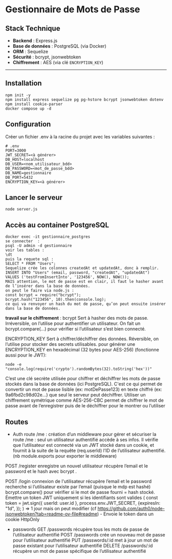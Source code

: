 # Gestionnaire de Mots de Passe

## Stack Technique

- **Backend** : Express.js  
- **Base de données** : PostgreSQL (via Docker)  
- **ORM** : Sequelize  
- **Sécurité** : bcrypt, jsonwebtoken  
- **Chiffrement** : AES (via clé `ENCRYPTION_KEY`)

---

## Installation

```
npm init -y
npm install express sequelize pg pg-hstore bcrypt jsonwebtoken dotenv
npm install cookie-parser
docker compose up -d
```
## Configuration 
Créer un fichier .env à la racine du projet avec les variables suivantes :
```
# .env
PORT=3000
JWT_SECRET=<à générer>
DB_HOST=localhost
DB_USER=<nom_utilisateur_bdd>
DB_PASSWORD=<mot_de_passe_bdd>
DB_NAME=gestionnaire
DB_PORT=5432
ENCRYPTION_KEY=<à générer>
```
## Lancer le serveur

```
node server.js
```

## Accès au container PostgreSQL

```
docker exec -it gestionnaire_postgres
se connecter  : 
psql -U admin -d gestionnaire
voir les tables :
\dt
puis la requete sql :
SELECT * FROM "Users";
Sequelize crée les colonnes createdAt et updatedAt, donc à remplir.
INSERT INTO "Users" (email, password, "createdAt", "updatedAt") 
VALUES ('testFromInsertInto', '123456', NOW(), NOW());
MAIS attention, le mot de passe est en clair, il faut le hasher avant de l’insérer dans la base de données.
on peut le faire via node.js :
const bcrypt = require("bcrypt");
bcrypt.hash("123456", 10).then(console.log);
ce qui va renvoyer un hash du mot de passe, qu’on peut ensuite insérer dans la base de données.

```

**travail sur le chiffrement** :
bcrypt Sert à hasher des mots de passe. Irréversible, on l’utilise pour authentifier un utilisateur.
On fait un bcrypt.compare(...) pour vérifier si l’utilisateur s’est bien connecté.

ENCRYPTION_KEY Sert à chiffrer/déchiffrer des données. Réversible, on l’utilise pour stocker des secrets utilisables. 
pour générer une ENCRYPTION_KEY en hexadécimal  (32 bytes pour AES-256) (fonctionne aussi pour le JWT): 
```
node -e "console.log(require('crypto').randomBytes(32).toString('hex'))"
```
C’est une clé secrète utilisée pour chiffrer et déchiffrer les mots de passe stockés dans la base de données (ici PostgreSQL). C'est ce qui permet de convertir un mot de passe lisible (ex: motDePasse123) en texte chiffré (ex: 9a6fbd2c98d02e...) que seul le serveur peut déchiffrer.
Utiliser un chiffrement symétrique comme AES-256-CBC permet de chiffrer le mot de passe avant de l’enregistrer puis de le déchiffrer pour le montrer ou l’utiliser

## Routes
- Auth 
route /me : 
création d’un middleware pour gérer et sécuriser la route /me : seul un utilisateur authentifié accède à ses infos. Il vérifie que l’utilisateur est connecté via un JWT stocké dans un cookie, et fournit à la suite de la requête (req.userId) l’ID de l’utilisateur authentifié.
(nb module.exports pour exporter le middleware)

POST /register
enregistre un nouvel utilisateur 
récupère l’email et le password et le hash avec bcrypt
.

POST /login
connexion de l'utilisateur 
récupère l’email et le password
recherche si l’utilisateur existe par l’email (puisque le mdp est hashé)
bcrypt.compare() pour vérifier si le mot de passe fourni = hash stocké.
Émettre un token JWT uniquement si les identifiants sont valides
(   const token = jwt.sign({ userId: user.id }, process.env.JWT_SECRET, {expiresIn: "1d", }); ) => 1 jour mais on peut modifier (cf https://github.com/auth0/node-jsonwebtoken?tab=readme-ov-file#readme) 
     -	Envoie le token dans un cookie HttpOnly


- passwords
GET /passwords
récupère tous les mots de passe de l’utilisateur authentifié
POST /passwords
crée un nouveau mot de passe pour l’utilisateur authentifié
PUT /passwords/:id
met à jour un mot de passe existant pour l’utilisateur authentifié
DELETE /passwords/:id
récupère un mot de passe spécifique de l’utilisateur authentifié



